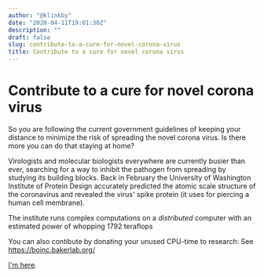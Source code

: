 ```yaml
---
author: "@klinkby"
date: "2020-04-11T19:01:30Z"
description: ""
draft: false
slug: contribute-to-a-cure-for-novel-corona-virus
title: Contribute to a cure for novel corona virus
---
```


# Contribute to a cure for novel corona virus

So you are following the current government guidelines of keeping your distance to minimize the risk of spreading the novel corona virus. Is there more you can do that staying at home?

Virologists and molecular biologists everywhere are currently busier than ever, searching for a way to inhibit the pathogen from spreading by studying its building blocks. Back in February the University of Washington Institute of Protein Design accurately predicted the atomic scale structure of the coronavirus and revealed the virus' spike protein (it uses for piercing a human cell membrane).

The institute runs complex computations on a *distributed* computer with an estimated power of whopping 1792 teraflops

You can also contibute by donating your unused CPU-time to research: See https://boinc.bakerlab.org/


[I'm here](https://www.boincstats.com/stats/14/user/detail/2131018).
